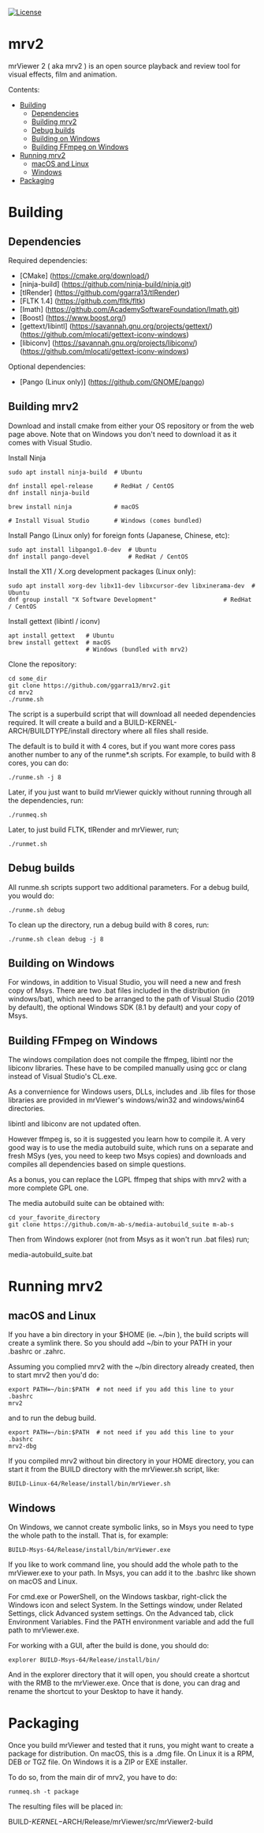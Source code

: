 [![License](https://img.shields.io/badge/License-BSD%203--Clause-blue.svg)](https://opensource.org/licenses/BSD-3-Clause)

mrv2
====

mrViewer 2 ( aka mrv2 ) is an open source playback and review tool for
visual effects, film and animation.

Contents:
* [Building](#building)
    * [Dependencies](#dependencies)
    * [Building mrv2](#building-mrv2)
    * [Debug builds](#debug-builds)
    * [Building on Windows](#building-on-windows)
    * [Building FFmpeg on Windows](#building-ffmpeg-on-windows)
* [Running mrv2](#running-mrv2)
    * [macOS and Linux](#macos-and-linux)
    * [Windows](#windows)
* [Packaging](#packaging)

# Building

## Dependencies

Required dependencies:
* [CMake] (https://cmake.org/download/)
* [ninja-build] (https://github.com/ninja-build/ninja.git)
* [tlRender] (https://github.com/ggarra13/tlRender)
* [FLTK 1.4] (https://github.com/fltk/fltk)
* [Imath] (https://github.com/AcademySoftwareFoundation/Imath.git)
* [Boost] (https://www.boost.org/)
* [gettext/libintl] (https://savannah.gnu.org/projects/gettext/)
		    (https://github.com/mlocati/gettext-iconv-windows)
* [libiconv] (https://savannah.gnu.org/projects/libiconv/)
	     (https://github.com/mlocati/gettext-iconv-windows)

Optional dependencies:
* [Pango (Linux only)] (https://github.com/GNOME/pango)

## Building mrv2

Download and install cmake from either your OS repository or from the
web page above.  Note that on Windows you don't need to download it as
it comes with Visual Studio.

Install Ninja
```
sudo apt install ninja-build  # Ubuntu

dnf install epel-release      # RedHat / CentOS
dnf install ninja-build

brew install ninja            # macOS

# Install Visual Studio       # Windows (comes bundled)
```

Install Pango (Linux only) for foreign fonts (Japanese, Chinese, etc):

```
sudo apt install libpango1.0-dev  # Ubuntu
dnf install pango-devel           # RedHat / CentOS
```


Install the X11 / X.org development packages (Linux only):
```
sudo apt install xorg-dev libx11-dev libxcursor-dev libxinerama-dev  # Ubuntu
dnf group install "X Software Development"                   # RedHat / CentOS
```

Install gettext (libintl / iconv)
```
apt install gettext   # Ubuntu
brew install gettext  # macOS
                      # Windows (bundled with mrv2)
```


Clone the repository:
```
cd some_dir
git clone https://github.com/ggarra13/mrv2.git
cd mrv2
./runme.sh
```

The script is a superbuild script that will download all needed dependencies
required.  It will create a build and a BUILD-KERNEL-ARCH/BUILDTYPE/install
directory where all files shall reside.

The default is to build it with 4 cores, but if you want more cores
pass another number to any of the runme*.sh scripts.  For example, to build
with 8 cores, you can do:

```
./runme.sh -j 8
```


Later, if you just want to build mrViewer quickly without running
through all the dependencies, run:

```
./runmeq.sh
```

Later, to just build FLTK, tlRender and mrViewer, run;

```
./runmet.sh
```

## Debug builds


All runme.sh scripts support two additional parameters.
For a debug build, you would do:

```
./runme.sh debug
```

To clean up the directory, run a debug build with 8 cores, run:

```
./runme.sh clean debug -j 8
```



## Building on Windows

For windows, in addition to Visual Studio, you will need a new and
fresh copy of Msys.
There are two .bat files included in the distribution (in windows/bat),
which need to be arranged to the path of Visual Studio (2019 by default),
the optional Windows SDK (8.1 by default) and your copy of Msys.


## Building FFmpeg on Windows

The windows compilation does not compile the ffmpeg, libintl nor
the libiconv libraries.  These have to be compiled manually using
gcc or clang instead of Visual Studio's CL.exe.

As a convernience for Windows users, DLLs, includes and .lib files
for those libraries are provided in mrViewer's windows/win32
and windows/win64 directories.

libintl and libiconv are not updated often.

However ffmpeg is, so it is suggested you learn how to compile it.
A very good way is to use the media autobuild suite, which runs on a
separate and fresh MSys (yes, you need to keep two Msys copies) and
downloads and compiles all dependencies based on simple questions.

As a bonus, you can replace the LGPL ffmpeg that ships with mrv2 with a more
complete GPL one.

The media autobuild suite can be obtained with:

```
cd your_favorite_directory
git clone https://github.com/m-ab-s/media-autobuild_suite m-ab-s
```

Then from Windows explorer (not from Msys as it won't run .bat files)
run;

media-autobuild_suite.bat

# Running mrv2

## macOS and Linux

If you have a bin directory in your $HOME (ie. ~/bin ), the build scripts will create a symlink there.  So you should add ~/bin to your PATH in your .bashrc or .zahrc.

Assuming you complied mrv2 with the ~/bin directory already created, then to
start mrv2 then you'd do:

```
export PATH=~/bin:$PATH  # not need if you add this line to your .bashrc
mrv2
```

and to run the debug build.

```
export PATH=~/bin:$PATH  # not need if you add this line to your .bashrc
mrv2-dbg
```

If you compiled mrv2 without bin directory in your HOME directory, you can start it from the BUILD directory with the mrViewer.sh script, like:

```
BUILD-Linux-64/Release/install/bin/mrViewer.sh
```

## Windows

On Windows, we cannot create symbolic links, so in Msys you need to type the whole path to the install.  That is, for example:


```
BUILD-Msys-64/Release/install/bin/mrViewer.exe
```

If you like to work command line, you should add the whole path to the mrViewer.exe to your path.  In Msys, you can add it to the .bashrc like shown on macOS and Linux.

For cmd.exe or PowerShell, on the Windows taskbar, right-click the Windows icon and select System. In the Settings window, under Related Settings, click Advanced system settings. On the Advanced tab, click Environment Variables. Find the PATH environment variable and add the full path to mrViewer.exe.

For working with a GUI, after the build is done, you should do:

```
explorer BUILD-Msys-64/Release/install/bin/
```

And in the explorer directory that it will open, you should create a shortcut with the RMB to the mrViewer.exe.  Once that is done, you can drag and rename the shortcut to your Desktop to have it handy.

# Packaging

Once you build mrViewer and tested that it runs, you might want to create a package for distribution.  On macOS, this is a .dmg file.  On Linux it is a RPM, DEB or TGZ file.  On Windows it is a ZIP or EXE installer.

To do so, from the main dir of mrv2, you have to do:

```
runmeq.sh -t package
```

The resulting files will be placed in:

BUILD-$KERNEL-$ARCH/Release/mrViewer/src/mrViewer2-build
